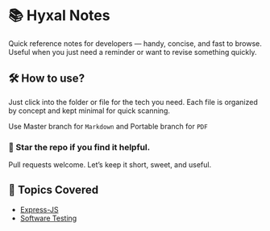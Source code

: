 # 📚 Hyxal Notes
Quick reference notes for developers — handy, concise, and fast to browse. Useful when you just need a reminder or want to revise something quickly.



## 🛠 How to use?
Just click into the folder or file for the tech you need. Each file is organized by concept and kept minimal for quick scanning.

 Use Master branch for `Markdown` and Portable branch for `PDF`


### 📌 Star the repo if you find it helpful.

Pull requests welcome. Let’s keep it short, sweet, and useful.


## 🧠 Topics Covered
- [Express-JS](Notes/ExpressJS.pdf)
- [Software Testing](Notes/SoftwareTesting.pdf)
